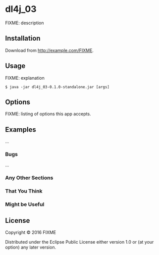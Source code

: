 # dl4j_03

FIXME: description

## Installation

Download from http://example.com/FIXME.

## Usage

FIXME: explanation

    $ java -jar dl4j_03-0.1.0-standalone.jar [args]

## Options

FIXME: listing of options this app accepts.

## Examples

...

### Bugs

...

### Any Other Sections
### That You Think
### Might be Useful

## License

Copyright © 2016 FIXME

Distributed under the Eclipse Public License either version 1.0 or (at
your option) any later version.
